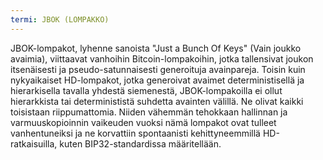 ```yaml
---
termi: JBOK (LOMPAKKO)
---
```


JBOK-lompakot, lyhenne sanoista "Just a Bunch Of Keys" (Vain joukko avaimia), viittaavat vanhoihin Bitcoin-lompakoihin, jotka tallensivat joukon itsenäisesti ja pseudo-satunnaisesti generoituja avainpareja. Toisin kuin nykyaikaiset HD-lompakot, jotka generoivat avaimet deterministisellä ja hierarkisella tavalla yhdestä siemenestä, JBOK-lompakoilla ei ollut hierarkkista tai determinististä suhdetta avainten välillä. Ne olivat kaikki toisistaan riippumattomia. Niiden vähemmän tehokkaan hallinnan ja varmuuskopioinnin vaikeuden vuoksi nämä lompakot ovat tulleet vanhentuneiksi ja ne korvattiin spontaanisti kehittyneemmillä HD-ratkaisuilla, kuten BIP32-standardissa määritellään.